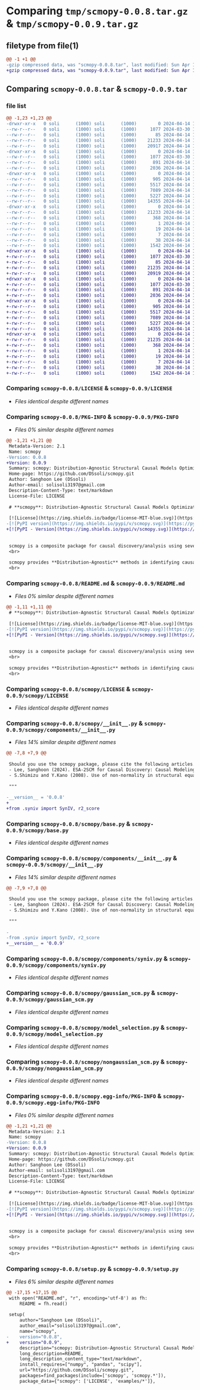 # Comparing `tmp/scmopy-0.0.8.tar.gz` & `tmp/scmopy-0.0.9.tar.gz`

## filetype from file(1)

```diff
@@ -1 +1 @@
-gzip compressed data, was "scmopy-0.0.8.tar", last modified: Sun Apr 14 18:54:51 2024, max compression
+gzip compressed data, was "scmopy-0.0.9.tar", last modified: Sun Apr 14 19:10:57 2024, max compression
```

## Comparing `scmopy-0.0.8.tar` & `scmopy-0.0.9.tar`

### file list

```diff
@@ -1,23 +1,23 @@
-drwxr-xr-x   0 soli      (1000) soli      (1000)        0 2024-04-14 18:54:51.097475 scmopy-0.0.8/
--rw-r--r--   0 soli      (1000) soli      (1000)     1077 2024-03-30 13:55:39.000000 scmopy-0.0.8/LICENSE
--rw-r--r--   0 soli      (1000) soli      (1000)       85 2024-04-14 17:50:35.000000 scmopy-0.0.8/MANIFEST.in
--rw-r--r--   0 soli      (1000) soli      (1000)    21233 2024-04-14 18:54:51.097475 scmopy-0.0.8/PKG-INFO
--rw-r--r--   0 soli      (1000) soli      (1000)    20917 2024-04-14 18:54:14.000000 scmopy-0.0.8/README.md
-drwxr-xr-x   0 soli      (1000) soli      (1000)        0 2024-04-14 18:54:51.097475 scmopy-0.0.8/scmopy/
--rw-r--r--   0 soli      (1000) soli      (1000)     1077 2024-03-30 10:40:19.000000 scmopy-0.0.8/scmopy/LICENSE
--rw-r--r--   0 soli      (1000) soli      (1000)      891 2024-04-14 18:54:04.000000 scmopy-0.0.8/scmopy/__init__.py
--rw-r--r--   0 soli      (1000) soli      (1000)     2036 2024-04-14 17:43:02.000000 scmopy-0.0.8/scmopy/base.py
-drwxr-xr-x   0 soli      (1000) soli      (1000)        0 2024-04-14 18:54:51.097475 scmopy-0.0.8/scmopy/components/
--rw-r--r--   0 soli      (1000) soli      (1000)      905 2024-04-14 17:41:40.000000 scmopy-0.0.8/scmopy/components/__init__.py
--rw-r--r--   0 soli      (1000) soli      (1000)     5517 2024-04-14 17:42:11.000000 scmopy-0.0.8/scmopy/components/syniv.py
--rw-r--r--   0 soli      (1000) soli      (1000)     7089 2024-04-14 17:43:09.000000 scmopy-0.0.8/scmopy/gaussian_scm.py
--rw-r--r--   0 soli      (1000) soli      (1000)     5227 2024-04-14 17:43:16.000000 scmopy-0.0.8/scmopy/model_selection.py
--rw-r--r--   0 soli      (1000) soli      (1000)    14355 2024-04-14 17:43:56.000000 scmopy-0.0.8/scmopy/nongaussian_scm.py
-drwxr-xr-x   0 soli      (1000) soli      (1000)        0 2024-04-14 18:54:51.097475 scmopy-0.0.8/scmopy.egg-info/
--rw-r--r--   0 soli      (1000) soli      (1000)    21233 2024-04-14 18:54:51.000000 scmopy-0.0.8/scmopy.egg-info/PKG-INFO
--rw-r--r--   0 soli      (1000) soli      (1000)      368 2024-04-14 18:54:51.000000 scmopy-0.0.8/scmopy.egg-info/SOURCES.txt
--rw-r--r--   0 soli      (1000) soli      (1000)        1 2024-04-14 18:54:51.000000 scmopy-0.0.8/scmopy.egg-info/dependency_links.txt
--rw-r--r--   0 soli      (1000) soli      (1000)       19 2024-04-14 18:54:51.000000 scmopy-0.0.8/scmopy.egg-info/requires.txt
--rw-r--r--   0 soli      (1000) soli      (1000)        7 2024-04-14 18:54:51.000000 scmopy-0.0.8/scmopy.egg-info/top_level.txt
--rw-r--r--   0 soli      (1000) soli      (1000)       38 2024-04-14 18:54:51.097475 scmopy-0.0.8/setup.cfg
--rw-r--r--   0 soli      (1000) soli      (1000)     1542 2024-04-14 18:54:10.000000 scmopy-0.0.8/setup.py
+drwxr-xr-x   0 soli      (1000) soli      (1000)        0 2024-04-14 19:10:57.760778 scmopy-0.0.9/
+-rw-r--r--   0 soli      (1000) soli      (1000)     1077 2024-03-30 13:55:39.000000 scmopy-0.0.9/LICENSE
+-rw-r--r--   0 soli      (1000) soli      (1000)       85 2024-04-14 17:50:35.000000 scmopy-0.0.9/MANIFEST.in
+-rw-r--r--   0 soli      (1000) soli      (1000)    21235 2024-04-14 19:10:57.760778 scmopy-0.0.9/PKG-INFO
+-rw-r--r--   0 soli      (1000) soli      (1000)    20919 2024-04-14 19:09:55.000000 scmopy-0.0.9/README.md
+drwxr-xr-x   0 soli      (1000) soli      (1000)        0 2024-04-14 19:10:57.760778 scmopy-0.0.9/scmopy/
+-rw-r--r--   0 soli      (1000) soli      (1000)     1077 2024-03-30 10:40:19.000000 scmopy-0.0.9/scmopy/LICENSE
+-rw-r--r--   0 soli      (1000) soli      (1000)      891 2024-04-14 19:09:33.000000 scmopy-0.0.9/scmopy/__init__.py
+-rw-r--r--   0 soli      (1000) soli      (1000)     2036 2024-04-14 17:43:02.000000 scmopy-0.0.9/scmopy/base.py
+drwxr-xr-x   0 soli      (1000) soli      (1000)        0 2024-04-14 19:10:57.760778 scmopy-0.0.9/scmopy/components/
+-rw-r--r--   0 soli      (1000) soli      (1000)      905 2024-04-14 17:41:40.000000 scmopy-0.0.9/scmopy/components/__init__.py
+-rw-r--r--   0 soli      (1000) soli      (1000)     5517 2024-04-14 17:42:11.000000 scmopy-0.0.9/scmopy/components/syniv.py
+-rw-r--r--   0 soli      (1000) soli      (1000)     7089 2024-04-14 17:43:09.000000 scmopy-0.0.9/scmopy/gaussian_scm.py
+-rw-r--r--   0 soli      (1000) soli      (1000)     5227 2024-04-14 17:43:16.000000 scmopy-0.0.9/scmopy/model_selection.py
+-rw-r--r--   0 soli      (1000) soli      (1000)    14355 2024-04-14 17:43:56.000000 scmopy-0.0.9/scmopy/nongaussian_scm.py
+drwxr-xr-x   0 soli      (1000) soli      (1000)        0 2024-04-14 19:10:57.760778 scmopy-0.0.9/scmopy.egg-info/
+-rw-r--r--   0 soli      (1000) soli      (1000)    21235 2024-04-14 19:10:57.000000 scmopy-0.0.9/scmopy.egg-info/PKG-INFO
+-rw-r--r--   0 soli      (1000) soli      (1000)      368 2024-04-14 19:10:57.000000 scmopy-0.0.9/scmopy.egg-info/SOURCES.txt
+-rw-r--r--   0 soli      (1000) soli      (1000)        1 2024-04-14 19:10:57.000000 scmopy-0.0.9/scmopy.egg-info/dependency_links.txt
+-rw-r--r--   0 soli      (1000) soli      (1000)       19 2024-04-14 19:10:57.000000 scmopy-0.0.9/scmopy.egg-info/requires.txt
+-rw-r--r--   0 soli      (1000) soli      (1000)        7 2024-04-14 19:10:57.000000 scmopy-0.0.9/scmopy.egg-info/top_level.txt
+-rw-r--r--   0 soli      (1000) soli      (1000)       38 2024-04-14 19:10:57.760778 scmopy-0.0.9/setup.cfg
+-rw-r--r--   0 soli      (1000) soli      (1000)     1542 2024-04-14 19:09:39.000000 scmopy-0.0.9/setup.py
```

### Comparing `scmopy-0.0.8/LICENSE` & `scmopy-0.0.9/LICENSE`

 * *Files identical despite different names*

### Comparing `scmopy-0.0.8/PKG-INFO` & `scmopy-0.0.9/PKG-INFO`

 * *Files 0% similar despite different names*

```diff
@@ -1,21 +1,21 @@
 Metadata-Version: 2.1
 Name: scmopy
-Version: 0.0.8
+Version: 0.0.9
 Summary: scmopy: Distribution-Agnostic Structural Causal Models Optimization in Python
 Home-page: https://github.com/DSsoli/scmopy.git
 Author: Sanghoon Lee (DSsoli)
 Author-email: solisoli3197@gmail.com
 Description-Content-Type: text/markdown
 License-File: LICENSE
 
 # **scmopy**: Distribution-Agnostic Structural Causal Models Optimization in Python
 
 [![License](https://img.shields.io/badge/license-MIT-blue.svg)](https://github.com/DSsoli/scmopy/blob/main/LICENSE)
-[![PyPI version](https://img.shields.io/pypi/v/scmopy.svg)](https://pypi.org/project/scmopy/)
+[![PyPI - Version](https://img.shields.io/pypi/v/scmopy.svg)](https://pypi.org/project/scmopy/)
 
 
 scmopy is a composite package for causal discovery/analysis using several **novel** types of Structural Causal Models Optimization algorithms.
 <br>
 
 scmopy provides **Distribution-Agnostic** methods in identifying causality; in other words, distributional assumptions in typical SCM/SEM such as satisfying the normality conditions are *not* required.
 <br>
```

### Comparing `scmopy-0.0.8/README.md` & `scmopy-0.0.9/README.md`

 * *Files 0% similar despite different names*

```diff
@@ -1,11 +1,11 @@
 # **scmopy**: Distribution-Agnostic Structural Causal Models Optimization in Python
 
 [![License](https://img.shields.io/badge/license-MIT-blue.svg)](https://github.com/DSsoli/scmopy/blob/main/LICENSE)
-[![PyPI version](https://img.shields.io/pypi/v/scmopy.svg)](https://pypi.org/project/scmopy/)
+[![PyPI - Version](https://img.shields.io/pypi/v/scmopy.svg)](https://pypi.org/project/scmopy/)
 
 
 scmopy is a composite package for causal discovery/analysis using several **novel** types of Structural Causal Models Optimization algorithms.
 <br>
 
 scmopy provides **Distribution-Agnostic** methods in identifying causality; in other words, distributional assumptions in typical SCM/SEM such as satisfying the normality conditions are *not* required.
 <br>
```

### Comparing `scmopy-0.0.8/scmopy/LICENSE` & `scmopy-0.0.9/scmopy/LICENSE`

 * *Files identical despite different names*

### Comparing `scmopy-0.0.8/scmopy/__init__.py` & `scmopy-0.0.9/scmopy/components/__init__.py`

 * *Files 14% similar despite different names*

```diff
@@ -7,8 +7,9 @@
 
 Should you use the scmopy package, please cite the following articles.
 - Lee, Sanghoon (2024). ESA-2SCM for Causal Discovery: Causal Modeling with Elastic Segmentation-based Synthetic Instrumental Variable, SnB Political and Economic Research Institute, 1, 21. <snbperi.org/article/230>.
 - S.Shimizu and Y.Kano (2008). Use of non-normality in structural equation modeling: Application to direction of causation, Journal of Statistical Planning and Inference, 138, 11, 3483-3491.
 
 """
 
-__version__ = '0.0.8'
+
+from .syniv import SynIV, r2_score
```

### Comparing `scmopy-0.0.8/scmopy/base.py` & `scmopy-0.0.9/scmopy/base.py`

 * *Files identical despite different names*

### Comparing `scmopy-0.0.8/scmopy/components/__init__.py` & `scmopy-0.0.9/scmopy/__init__.py`

 * *Files 14% similar despite different names*

```diff
@@ -7,9 +7,8 @@
 
 Should you use the scmopy package, please cite the following articles.
 - Lee, Sanghoon (2024). ESA-2SCM for Causal Discovery: Causal Modeling with Elastic Segmentation-based Synthetic Instrumental Variable, SnB Political and Economic Research Institute, 1, 21. <snbperi.org/article/230>.
 - S.Shimizu and Y.Kano (2008). Use of non-normality in structural equation modeling: Application to direction of causation, Journal of Statistical Planning and Inference, 138, 11, 3483-3491.
 
 """
 
-
-from .syniv import SynIV, r2_score
+__version__ = '0.0.9'
```

### Comparing `scmopy-0.0.8/scmopy/components/syniv.py` & `scmopy-0.0.9/scmopy/components/syniv.py`

 * *Files identical despite different names*

### Comparing `scmopy-0.0.8/scmopy/gaussian_scm.py` & `scmopy-0.0.9/scmopy/gaussian_scm.py`

 * *Files identical despite different names*

### Comparing `scmopy-0.0.8/scmopy/model_selection.py` & `scmopy-0.0.9/scmopy/model_selection.py`

 * *Files identical despite different names*

### Comparing `scmopy-0.0.8/scmopy/nongaussian_scm.py` & `scmopy-0.0.9/scmopy/nongaussian_scm.py`

 * *Files identical despite different names*

### Comparing `scmopy-0.0.8/scmopy.egg-info/PKG-INFO` & `scmopy-0.0.9/scmopy.egg-info/PKG-INFO`

 * *Files 0% similar despite different names*

```diff
@@ -1,21 +1,21 @@
 Metadata-Version: 2.1
 Name: scmopy
-Version: 0.0.8
+Version: 0.0.9
 Summary: scmopy: Distribution-Agnostic Structural Causal Models Optimization in Python
 Home-page: https://github.com/DSsoli/scmopy.git
 Author: Sanghoon Lee (DSsoli)
 Author-email: solisoli3197@gmail.com
 Description-Content-Type: text/markdown
 License-File: LICENSE
 
 # **scmopy**: Distribution-Agnostic Structural Causal Models Optimization in Python
 
 [![License](https://img.shields.io/badge/license-MIT-blue.svg)](https://github.com/DSsoli/scmopy/blob/main/LICENSE)
-[![PyPI version](https://img.shields.io/pypi/v/scmopy.svg)](https://pypi.org/project/scmopy/)
+[![PyPI - Version](https://img.shields.io/pypi/v/scmopy.svg)](https://pypi.org/project/scmopy/)
 
 
 scmopy is a composite package for causal discovery/analysis using several **novel** types of Structural Causal Models Optimization algorithms.
 <br>
 
 scmopy provides **Distribution-Agnostic** methods in identifying causality; in other words, distributional assumptions in typical SCM/SEM such as satisfying the normality conditions are *not* required.
 <br>
```

### Comparing `scmopy-0.0.8/setup.py` & `scmopy-0.0.9/setup.py`

 * *Files 6% similar despite different names*

```diff
@@ -17,15 +17,15 @@
 with open("README.md", "r", encoding='utf-8') as fh:
     README = fh.read()
 
 setup(
     author="Sanghoon Lee (DSsoli)",
     author_email="solisoli3197@gmail.com",
     name="scmopy",
-    version="0.0.8",
+    version="0.0.9",
     description="scmopy: Distribution-Agnostic Structural Causal Models Optimization in Python",
     long_description=README,
     long_description_content_type="text/markdown",
     install_requires=["numpy", "pandas", "scipy"],
     url="https://github.com/DSsoli/scmopy.git",
     packages=find_packages(include=['scmopy', 'scmopy.*']),
     package_data={"scmopy": ['LICENSE', 'examples/*']},
```


